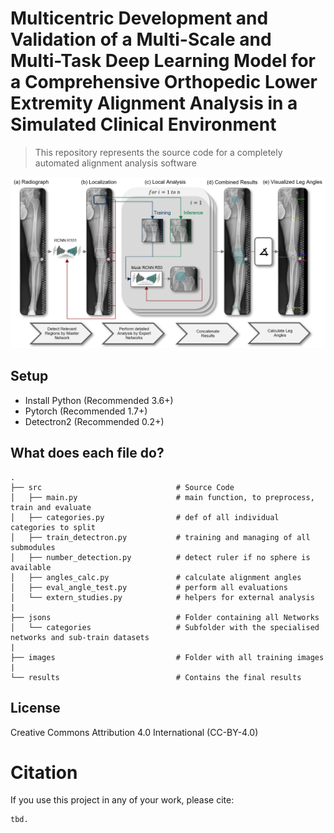 # Multicentric Development and Validation of a Multi-Scale and Multi-Task Deep Learning Model for a Comprehensive Orthopedic Lower Extremity Alignment Analysis in a Simulated Clinical Environment
>This repository represents the source code for a completely automated alignment analysis software


 <img src="architecture.png" alt="Drawing" style="width: 1200px;">


## Setup

* Install Python (Recommended 3.6+)
* Pytorch (Recommended 1.7+)
* Detectron2 (Recommended 0.2+)

## What does each file do? 

    .     
    ├── src                              # Source Code
    │   ├── main.py                      # main function, to preprocess, train and evaluate
    │   ├── categories.py                # def of all individual categories to split
    │   ├── train_detectron.py           # training and managing of all submodules
    │   ├── number_detection.py          # detect ruler if no sphere is available
    │   ├── angles_calc.py               # calculate alignment angles
    │   ├── eval_angle_test.py           # perform all evaluations
    │   └── extern_studies.py            # helpers for external analysis
    |
    ├── jsons                            # Folder containing all Networks
    │   └── categories                   # Subfolder with the specialised networks and sub-train datasets
    |
    ├── images                           # Folder with all training images
    |
    └── results                          # Contains the final results

## License
Creative Commons Attribution 4.0 International (CC-BY-4.0)


# Citation

If you use this project in any of your work, please cite:

```
tbd.
```
